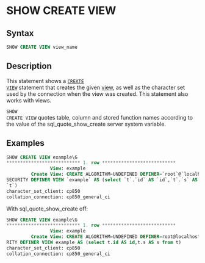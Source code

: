 # SHOW CREATE VIEW

## Syntax

```sql
SHOW CREATE VIEW view_name
```

## Description

This statement shows a <code class="highlight fixed" style="white-space:pre-wrap">[CREATE VIEW](/programming-customizing-mariadb/views/create-view)</code> statement that creates the given [view](/programming-customizing-mariadb/views), as well as the character set used by the connection when the view was created. This statement
also works with views.

<code class="highlight fixed" style="white-space:pre-wrap">SHOW CREATE VIEW</code> quotes table, column and stored function names according to the value of the <a undefined>sql_quote_show_create</a> server system variable.

## Examples

```sql
SHOW CREATE VIEW example\G
*************************** 1. row ***************************
                View: example
         Create View: CREATE ALGORITHM=UNDEFINED DEFINER=`root`@`localhost` SQL
SECURITY DEFINER VIEW `example` AS (select `t`.`id` AS `id`,`t`.`s` AS `s` from
`t`)
character_set_client: cp850
collation_connection: cp850_general_ci
```

With <a undefined>sql_quote_show_create</a> off:

```sql
SHOW CREATE VIEW example\G
*************************** 1. row ***************************
                View: example
         Create View: CREATE ALGORITHM=UNDEFINED DEFINER=root@localhost SQL SECU
RITY DEFINER VIEW example AS (select t.id AS id,t.s AS s from t)
character_set_client: cp850
collation_connection: cp850_general_ci
```